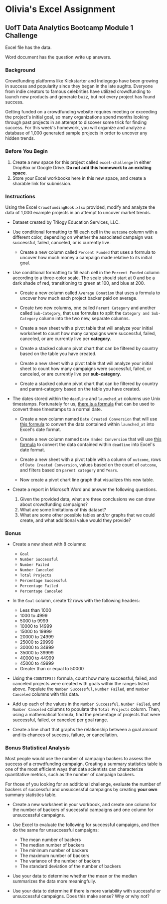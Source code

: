 # Olivia's Excel Assignment
## UofT Data Analytics Bootcamp Module 1 Challenge 

Excel file has the data.

Word document has the question write up answers.


### Background
Crowdfunding platforms like Kickstarter and Indiegogo have been growing in success and popularity since they began in the late aughts. Everyone from indie creators to famous celebrities have utilized crowdfunding to launch new products and generate buzz, but not every project has found success.

Getting funded on a crowdfunding website requires meeting or exceeding the project's initial goal, so many organizations spend months looking through past projects in an attempt to discover some trick for finding success. For this week's homework, you will organize and analyze a database of 1,000 generated sample projects in order to uncover any hidden trends.

### Before You Begin
1. Create a new space for this project called `excel-challenge` in either DropBox or Google Drive. **Do not add this homework to an existing space**.
2. Store your Excel workbooks here in this new space, and create a sharable link for submission.

### Instructions
Using the Excel `CrowdfundingBook.xlsx` provided, modify and analyze the data of 1,000 example projects in an attempt to uncover market trends. 
*  Dataset created by Trilogy Education Services, LLC.
*  Use conditional formatting to fill each cell in the `outcome` column with a different color, depending on whether the associated campaign was successful, failed, canceled, or is currently live.
    *  Create a new column called `Percent Funded` that uses a formula to uncover how much money a campaign made relative to its initial goal.

*  Use conditional formatting to fill each cell in the `Percent Funded` column according to a three-color scale. The scale should start at 0 and be a dark shade of red, transitioning to green at 100, and blue at 200.
    *  Create a new column called `Average Donation` that uses a formula to uncover how much each project backer paid on average.
    *  Create two new columns, one called `Parent Category` and another called `Sub-Category`, that use formulas to split the `Category and Sub-Category` column into the two new, separate columns.
    *  Create a new sheet with a pivot table that will analyze your initial worksheet to count how many campaigns were successful, failed, canceled, or are currently live per **category**.
    *  Create a stacked column pivot chart that can be filtered by country based on the table you have created.

    *  Create a new sheet with a pivot table that will analyze your initial sheet to count how many campaigns were successful, failed, or canceled, or are currently live per **sub-category**.
    *  Create a stacked column pivot chart that can be filtered by country and parent-category based on the table you have created.

*  The dates stored within the `deadline` and `launched_at` columns use Unix timestamps. Fortunately for us, [there is a formula](https://www.extendoffice.com/documents/excel/2473-excel-timestamp-to-date.html) that can be used to convert these timestamps to a normal date.
    *  Create a new column named `Date Created Conversion` that will use [this formula](https://www.extendoffice.com/documents/excel/2473-excel-timestamp-to-date.html) to convert the data contained within `launched_at` into Excel's date format.
    *  Create a new column named `Date Ended Conversion` that will use [this formula](https://www.extendoffice.com/documents/excel/2473-excel-timestamp-to-date.html) to convert the data contained within `deadline` into Excel's date format.

    *  Create a new sheet with a pivot table with a column of `outcome`, rows of `Date Created Conversion`, values based on the count of `outcome`, and filters based on `parent category` and `Years`.
    *  Now create a pivot chart line graph that visualizes this new table.

*  Create a report in Microsoft Word and answer the following questions.
    1. Given the provided data, what are three conclusions we can draw about crowdfunding campaigns?
    2. What are some limitations of this dataset?
    3. What are some other possible tables and/or graphs that we could create, and what additional value would they provide?

### Bonus
*  Create a new sheet with 8 columns:
    *  `Goal`
    *  `Number Successful`
    *  `Number Failed`
    *  `Number Canceled`
    *  `Total Projects`
    *  `Percentage Successful`
    *  `Percentage Failed`
    *  `Percentage Canceled`

*  In the `Goal` column, create 12 rows with the following headers:
    *  Less than 1000
    *  1000 to 4999
    *  5000 to 9999
    *  10000 to 14999
    *  15000 to 19999
    *  20000 to 24999
    *  25000 to 29999
    *  30000 to 34999
    *  35000 to 39999
    *  40000 to 44999
    *  45000 to 49999
    *  Greater than or equal to 50000

*  Using the `COUNTIFS()` formula, count how many successful, failed, and canceled projects were created with goals within the ranges listed above. Populate the `Number Successful`, `Number Failed`, and `Number Canceled` columns with this data.
*  Add up each of the values in the `Number Successful`, `Number Failed`, and `Number Canceled` columns to populate the `Total Projects` column. Then, using a mathematical formula, find the percentage of projects that were successful, failed, or canceled per goal range.
*  Create a line chart that graphs the relationship between a goal amount and its chances of success, failure, or cancellation.

### Bonus Statistical Analysis
Most people would use the number of campaign backers to assess the success of a crowdfunding campaign. Creating a summary statistics table is one of the most efficient ways that data scientists can characterize quantitative metrics, such as the number of campaign backers.

For those of you looking for an additional challenge, evaluate the number of backers of successful and unsuccessful campaigns by creating **your own** summary statistics table.

*  Create a new worksheet in your workbook, and create one column for the number of backers of successful campaigns and one column for unsuccessful campaigns.

*  Use Excel to evaluate the following for successful campaigns, and then do the same for unsuccessful campaigns:
    *  The mean number of backers
    *  The median number of backers
    *  The minimum number of backers
    *  The maximum number of backers
    *  The variance of the number of backers
    *  The standard deviation of the number of backers
*  Use your data to determine whether the mean or the median summarizes the data more meaningfully.
*  Use your data to determine if there is more variability with successful or unsuccessful campaigns. Does this make sense? Why or why not?
